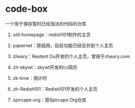 # code-box

一个用于保存暂时已经淘汰的代码的仓库

1. old-homepage：redish101制作的主页

2. papernet：原纸网，目前功能已经合并到个人主页

3. zheary：Restent Ou开发的个人主页，曾用于zheary.com

4. zh-skywt：skywt开发的cv简历

5. zk-time：倒计时

6. zh-Redish101：Redish101开发的个人主页

7. spircape-org：原Spircape Org仓库
